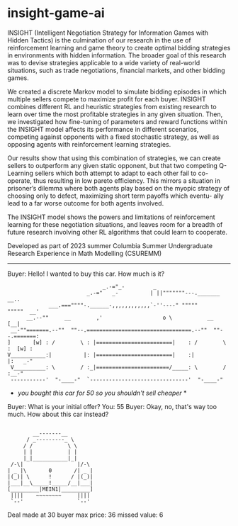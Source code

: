 # insight-game-ai



INSIGHT (Intelligent Negotiation Strategy for Information Games
with Hidden Tactics) is the culmination of our research in the use of
reinforcement learning and game theory to create optimal bidding strategies in environments with hidden information.
The broader goal of this research was to devise strategies applicable to a wide variety of real-world
situations, such as trade negotiations, financial markets, and other bidding games.

We created a discrete Markov model to simulate bidding
episodes in which multiple sellers compete to maximize profit for each
buyer. INSIGHT combines different RL and heuristic strategies from existing research to learn over time the most profitable strategies in any
given situation. Then, we investigated how fine-tuning of parameters and
reward functions within the INSIGHT model affects its performance in
different scenarios, competing against opponents with a fixed stochastic
strategy, as well as opposing agents with reinforcement learning strategies.

Our results show that using this combination of strategies, we can create
sellers to outperform any given static opponent, but that two competing
Q-Learning sellers which both attempt to adapt to each other fail to co-
operate, thus resulting in low pareto efficiency. This mirrors a situation in
prisoner’s dilemma where both agents play based on the myopic strategy
of choosing only to defect, maximizing short term payoffs which eventu-
ally lead to a far worse outcome for both agents involved.

The INSIGHT model shows the powers and limitations of reinforcement learning for these
negotiation situations, and leaves room for a breadth of future research
involving other RL algorithms that could learn to cooperate.

Developed as part of 2023 summer Columbia Summer Undergraduate Research Experience in Math Modelling (CSUREMM)

- - - - - - - -

Buyer: Hello! I wanted to buy this car. How much is it?
```
                              _.-="_-         _
                         _.-="   _-          | ||"""""""---._______     __..
             ___.===""""-.______-,,,,,,,,,,,,`-''----" """""       """""  __'
      __.--""     __        ,'                   o \           __        [__|
 __-""=======.--""  ""--.=================================.--""  ""--.=======:
]       [w] : /        \ : |========================|    : /        \ :  [w] :
V___________:|          |: |========================|    :|          |:   _-"
 V__________: \        / :_|=======================/_____: \        / :__-"
 -----------'  "-____-"  `-------------------------------'  "-____-"
```
* *you bought this car for 50 so you shouldn't sell cheaper* *

Buyer: What is your initial offer?
You: 55
Buyer: Okay, no, that's way too much. How about this car instead?
```

        __-------__
      / _---------_ \
     / /           \ \
     | |           | |
     |_|___________|_|
 /-\|                 |/-\
| _ |\       0       /| _ |
|(_)| \      !      / |(_)|
|___|__\_____!_____/__|___|
[_________|MEIN1|_________]
 ||||    ~~~~~~~~     ||||
 `--'                 `--'
```
Deal made at 30
buyer max price: 36
missed value: 6
